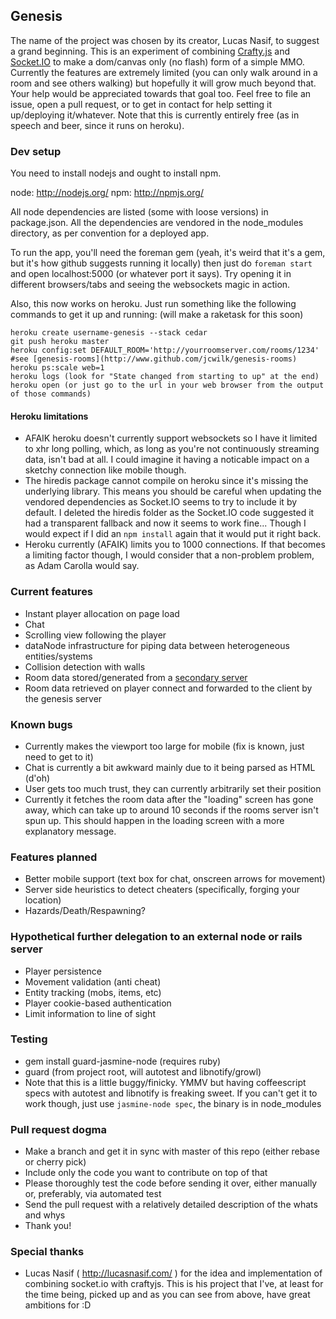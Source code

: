 ## Genesis ##
The name of the project was chosen by its creator, Lucas Nasif, to suggest a grand beginning. This is an experiment of
combining [Crafty.js](http://craftyjs.com) and [Socket.IO](http://socket.io/) to make a dom/canvas only (no flash) form
of a simple MMO. Currently the features are extremely limited (you can only walk around in a room and see others walking)
but hopefully it will grow much beyond that. Your help would be appreciated towards that goal too. Feel free to file an issue, open a pull request, or to get in contact for help setting it up/deploying it/whatever. Note that this is currently entirely free (as in speech and beer, since it runs on heroku).

### Dev setup ###
You need to install nodejs and ought to install npm.

node: http://nodejs.org/
npm: http://npmjs.org/

All node dependencies are listed (some with loose versions) in package.json. All the dependencies are vendored in the
node_modules directory, as per convention for a deployed app. 

To run the app, you'll need the foreman gem (yeah, it's weird that it's a gem, but it's how github suggests running it
locally) then just do `foreman start` and open localhost:5000 (or whatever port it says). Try opening it in different browsers/tabs and seeing the websockets magic in action.

Also, this now works on heroku. Just run something like the following commands to get it up and running: (will make a raketask for this soon)

    heroku create username-genesis --stack cedar
    git push heroku master
    heroku config:set DEFAULT_ROOM='http://yourroomserver.com/rooms/1234' #see [genesis-rooms](http://www.github.com/jcwilk/genesis-rooms)
    heroku ps:scale web=1
    heroku logs (look for "State changed from starting to up" at the end)
    heroku open (or just go to the url in your web browser from the output of those commands)

#### Heroku limitations ####
- AFAIK heroku doesn't currently support websockets so I have it limited to xhr long polling, which, as long as
you're not continuously streaming data, isn't bad at all. I could imagine it having a noticable impact on a sketchy
connection like mobile though.
- The hiredis package cannot compile on heroku since it's missing the underlying library. This means you should be careful when updating the vendored dependencies as Socket.IO seems to try to include it by default. I deleted the hiredis folder as the Socket.IO code suggested it had a transparent fallback and now it seems to work fine... Though I would expect if I did an ```npm install``` again that it would put it right back.
- Heroku currently (AFAIK) limits you to 1000 connections. If that becomes a limiting factor though, I would consider that a non-problem problem, as Adam Carolla would say.


### Current features ###
- Instant player allocation on page load
- Chat
- Scrolling view following the player
- dataNode infrastructure for piping data between heterogeneous entities/systems
- Collision detection with walls
- Room data stored/generated from a [secondary server](http://www.github.com/jcwilk/genesis-rooms)
- Room data retrieved on player connect and forwarded to the client by the genesis server


### Known bugs ###
- Currently makes the viewport too large for mobile (fix is known, just need to get to it)
- Chat is currently a bit awkward mainly due to it being parsed as HTML (d'oh)
- User gets too much trust, they can currently arbitrarily set their position
- Currently it fetches the room data after the "loading" screen has gone away, which can take up to around 10 seconds if the rooms server isn't spun up. This should happen in the loading screen with a more explanatory message.


### Features planned ###
- Better mobile support (text box for chat, onscreen arrows for movement)
- Server side heuristics to detect cheaters (specifically, forging your location)
- Hazards/Death/Respawning?


### Hypothetical further delegation to an external node or rails server ###
- Player persistence
- Movement validation (anti cheat)
- Entity tracking (mobs, items, etc)
- Player cookie-based authentication
- Limit information to line of sight


### Testing ###
- gem install guard-jasmine-node (requires ruby)
- guard (from project root, will autotest and libnotify/growl)
- Note that this is a little buggy/finicky. YMMV but having coffeescript specs with autotest and libnotify is freaking sweet. If you can't get it to work though, just use ```jasmine-node spec```, the binary is in node_modules

### Pull request dogma ###
- Make a branch and get it in sync with master of this repo (either rebase or cherry pick)
- Include only the code you want to contribute on top of that
- Please thoroughly test the code before sending it over, either manually or, preferably, via automated test
- Send the pull request with a relatively detailed description of the whats and whys
- Thank you!


### Special thanks ###
- Lucas Nasif ( http://lucasnasif.com/ ) for the idea and implementation of combining socket.io with craftyjs. This is his project that I've, at least for the time being, picked up and as you can see from above, have great ambitions for :D
